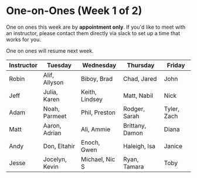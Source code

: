 # One-on-Ones (Week 1 of 2)

One on ones this week are by **appointment only**. If you'd like to meet
with an instructor, please contact them directly via slack to set up a time
that works for you. 

One on ones will resume next week.

| Instructor | Tuesday | Wednesday | Thursday | Friday |
|---|---|---|---|---|
| Robin| Alif, Allyson | Biboy, Brad | Chad, Jared | John |
| Jeff | Julia, Karen | Keith, Lindsey | Matt, Nabil | Nick |
| Adam | Noah, Parmeet | Phil, Preston | Rodger, Sarah | Tyler, Zach |
| Matt | Aaron, Adrian | Ali, Ammie | Brittany, Damon | Diana |
| Andy | Don, Eltahir | Enoch, Gwen | Haleigh, Isa | Janice |
| Jesse | Jocelyn, Kevin | Michael, Nic S | Ryan, Tamara | Toby |
